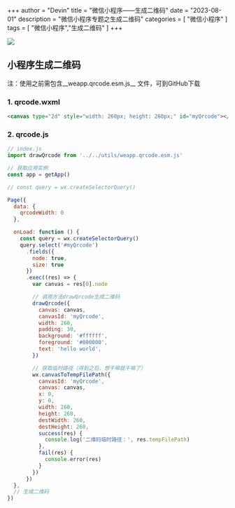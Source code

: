 +++
author = "Devin"
title = "微信小程序——生成二维码"
date = "2023-08-01"
description = "微信小程序专题之生成二维码"
categories = [
    "微信小程序"
]
tags = [
    "微信小程序","生成二维码"
]
+++

![](1.jpg)

## 小程序生成二维码

注：使用之前需包含__weapp.qrcode.esm.js__ 文件，可到GitHub下载

### 1. qrcode.wxml

```html
<canvas type="2d" style="width: 260px; height: 260px;" id="myQrcode"></canvas>
```

### 2. qrcode.js

```js
// index.js
import drawQrcode from '../../utils/weapp.qrcode.esm.js'

// 获取应用实例
const app = getApp()

// const query = wx.createSelectorQuery()

Page({
  data: {
    qrcodeWidth: 0
  },

  onLoad: function () {
    const query = wx.createSelectorQuery()
    query.select('#myQrcode')
      .fields({
        node: true,
        size: true
      })
      .exec((res) => {
        var canvas = res[0].node

        // 调用方法drawQrcode生成二维码
        drawQrcode({
          canvas: canvas,
          canvasId: 'myQrcode',
          width: 260,
          padding: 30,
          background: '#ffffff',
          foreground: '#000000',
          text: 'hello world',
        })

        // 获取临时路径（得到之后，想干嘛就干嘛了）
        wx.canvasToTempFilePath({
          canvasId: 'myQrcode',
          canvas: canvas,
          x: 0,
          y: 0,
          width: 260,
          height: 260,
          destWidth: 260,
          destHeight: 260,
          success(res) {
            console.log('二维码临时路径：', res.tempFilePath)
          },
          fail(res) {
            console.error(res)
          }
        })
      })
  },
  // 生成二维码
})
```

